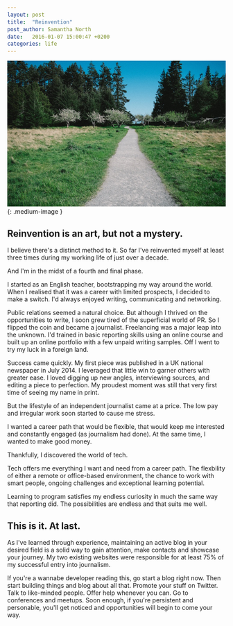 ```yaml
---
layout: post
title:  "Reinvention"
post_author: Samantha North
date:   2016-01-07 15:00:47 +0200
categories: life 
---
```


![Path](/images/path.jpg){: .medium-image }

## Reinvention is an art, but not a mystery.

I believe there's a distinct method to it. So far I've reinvented myself at least three times during my working life of just over a decade.

And I'm in the midst of a fourth and final phase.

I started as an English teacher, bootstrapping my way around the world. When I realised that it was a career with limited prospects, I decided to make a switch. I'd always enjoyed writing, communicating and networking. 

Public relations seemed a natural choice. But although I thrived on the opportunities to write, I soon grew tired of the superficial world of PR. 
So I flipped the coin and became a journalist. Freelancing was a major leap into the unknown. I'd trained in basic reporting skills using an online course and built up an online portfolio with a few unpaid writing samples. Off I went to try my luck in a foreign land. 

Success came quickly. My first piece was published in a UK national newspaper in July 2014. I leveraged that little win to garner others with greater ease. I loved digging up new angles, interviewing sources, and editing a piece to perfection. My proudest moment was still that very first time of seeing my name in print. 

But the lifestyle of an independent journalist came at a price. The low pay and irregular work soon started to cause me stress.

I wanted a career path that would be flexible, that would keep me interested and constantly engaged (as journalism had done). At the same time, I wanted to make good money. 

Thankfully, I discovered the world of tech.

Tech offers me everything I want and need from a career path. The flexbility of either a remote or office-based environment, the chance to work with smart people, ongoing challenges and exceptional learning potential. 

Learning to program satisfies my endless curiosity in much the same way that reporting did. The possibilities are endless and that suits me well.

## This is it. At last. 

As I've learned through experience, maintaining an active blog in your desired field is a solid way to gain attention, make contacts and showcase your journey. My two existing websites were responsible for at least 75% of my successful entry into journalism. 

If you're a wannabe developer reading this, go start a blog right now. Then start building things and blog about all that. Promote your stuff on Twitter. Talk to like-minded people. Offer help whenever you can. Go to conferences and meetups. Soon enough, if you're persistent and personable, you'll get noticed and opportunities will begin to come your way.




